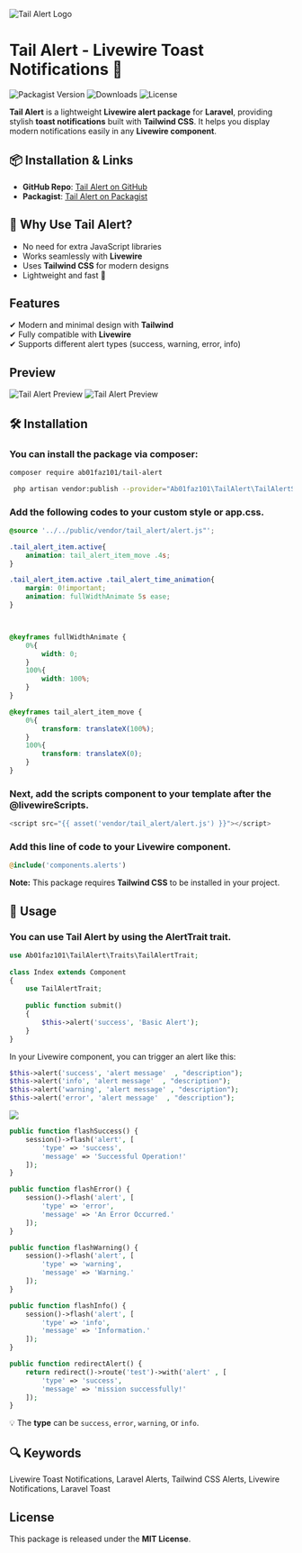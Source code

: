 ![Tail Alert Logo](https://cv.abolfazl01.ir/images/tail-alert-logo.jpg)
# Tail Alert - Livewire Toast Notifications 🚀
![Packagist Version](https://img.shields.io/packagist/v/Ab01faz101/tail-alert)
![Downloads](https://img.shields.io/packagist/dt/Ab01faz101/tail-alert)
![License](https://img.shields.io/github/license/Ab01faz101/tail_alert)

**Tail Alert** is a lightweight **Livewire alert package** for **Laravel**, providing stylish **toast notifications** built with **Tailwind CSS**. It helps you display modern notifications easily in any **Livewire component**.


## 📦 Installation & Links
- **GitHub Repo**: [Tail Alert on GitHub](https://github.com/Ab01faz101/tail_alert)
- **Packagist**: [Tail Alert on Packagist](https://packagist.org/packages/ab01faz101/tail-alert)


## 🚀 Why Use Tail Alert?
- No need for extra JavaScript libraries
- Works seamlessly with **Livewire**
- Uses **Tailwind CSS** for modern designs
- Lightweight and fast 🚀



## Features
✔ Modern and minimal design with **Tailwind**  
✔ Fully compatible with **Livewire**  
✔ Supports different alert types (success, warning, error, info)  

## Preview
![Tail Alert Preview](https://cv.abolfazl01.ir/images/tail-alert-demo.png)
![Tail Alert Preview](https://cv.abolfazl01.ir/images/tail-alert-modal.png)


## 🛠️ Installation
### You can install the package via composer:
```sh
composer require ab01faz101/tail-alert
```
```sh
 php artisan vendor:publish --provider="Ab01faz101\TailAlert\TailAlertServiceProvider" --force
```

### Add the following codes to your custom style or app.css.
```css
@source '../../public/vendor/tail_alert/alert.js"';

.tail_alert_item.active{
    animation: tail_alert_item_move .4s;
}

.tail_alert_item.active .tail_alert_time_animation{
    margin: 0!important;
    animation: fullWidthAnimate 5s ease;
}



@keyframes fullWidthAnimate {
    0%{
        width: 0;
    }
    100%{
        width: 100%;
    }
}

@keyframes tail_alert_item_move {
    0%{
        transform: translateX(100%);
    }
    100%{
        transform: translateX(0);
    }
}


```
### Next, add the scripts component to your template after the @livewireScripts.
```php
<script src="{{ asset('vendor/tail_alert/alert.js') }}"></script>
```


### Add this line of code to your Livewire component.
```php
@include('components.alerts')
```


**Note:** This package requires **Tailwind CSS** to be installed in your project.

## 🔔 Usage

### You can use Tail Alert  by using the AlertTrait trait.

```php
use Ab01faz101\TailAlert\Traits\TailAlertTrait;
 
class Index extends Component
{
    use TailAlertTrait;
    
    public function submit()
    {
        $this->alert('success', 'Basic Alert');
    }
}
```





In your Livewire component, you can trigger an alert like this:
```php
$this->alert('success', 'alert message'  , "description");
$this->alert('info', 'alert message'  , "description");
$this->alert('warning', 'alert message' , "description");
$this->alert('error', 'alert message'  , "description");
```

<a href="https://www.youtube.com/watch?v=2cfV8cwz7wo"><img src="https://user-images.githubusercontent.com/73097560/115834477-dbab4500-a447-11eb-908a-139a6edaec5c.gif"></a>

```php
public function flashSuccess() {
    session()->flash('alert', [
        'type' => 'success',
        'message' => 'Successful Operation!'
    ]);
}

public function flashError() {
    session()->flash('alert', [
        'type' => 'error',
        'message' => 'An Error Occurred.'
    ]);
}

public function flashWarning() {
    session()->flash('alert', [
        'type' => 'warning',
        'message' => 'Warning.'
    ]);
}

public function flashInfo() {
    session()->flash('alert', [
        'type' => 'info',
        'message' => 'Information.'
    ]);
}
```

```php
public function redirectAlert() {
    return redirect()->route('test')->with('alert' , [
        'type' => 'success',
        'message' => 'mission successfully!'
    ]);
}
```

💡 The **type** can be `success`, `error`, `warning`, or `info`.


## 🔍 Keywords  
Livewire Toast Notifications, Laravel Alerts, Tailwind CSS Alerts, Livewire Notifications, Laravel Toast  


## License
This package is released under the **MIT License**.
